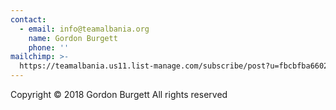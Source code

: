 ```yaml
---
contact:
  - email: info@teamalbania.org
    name: Gordon Burgett
    phone: ''
mailchimp: >-
  https://teamalbania.us11.list-manage.com/subscribe/post?u=fbcbfba66020e12dd41b9cf1b&amp;id=4a0067c925
---
```


Copyright © 2018 Gordon Burgett
All rights reserved
